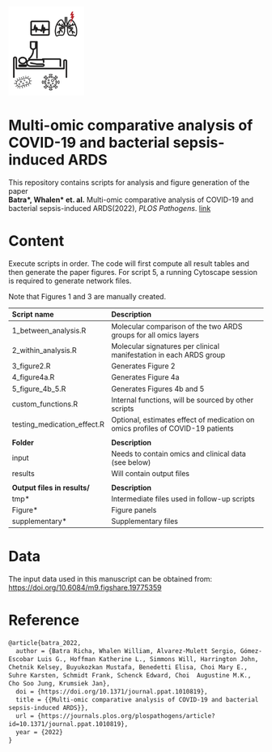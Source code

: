 <img src="lung.png" width="150" height="175"/>

# Multi-omic comparative analysis of COVID-19 and bacterial sepsis-induced ARDS

This repository contains scripts for analysis and figure generation of the paper<br/> **Batra\*, Whalen\* et. al.** Multi-omic comparative analysis of COVID-19 and bacterial sepsis-induced ARDS(2022), *PLOS Pathogens*. [link](https://journals.plos.org/plospathogens/article?id=10.1371/journal.ppat.1010819)

# Content

Execute scripts in order. The code will first compute all result tables and then generate the paper figures. For script 5, a running Cytoscape session is required to generate network files.


Note that Figures 1 and 3 are manually created.

| **Script name**                  | **Description**                                                        |
| :--- | :--- |
| 1_between_analysis.R         | Molecular comparison of the two ARDS groups for all omics layers   |
| 2_within_analysis.R          | Molecular signatures per clinical manifestation in each ARDS group |
| 3_figure2.R                  | Generates Figure 2                                                 |
| 4_figure4a.R                 | Generates Figure 4a                                                |
| 5_figure_4b_5.R              | Generates Figures 4b and 5                                  |
| custom_functions.R           | Internal functions, will be sourced by other scripts               |
| testing_medication_effect.R           | Optional, estimates effect of medication on omics profiles of COVID-19 patients              |
|||
| **Folder**                   | **Description**                                                    |
| input                        | Needs to contain omics and clinical data (see below)               |
| results                      | Will contain output files                                          |
|||                              |                                                                    |
| **Output files in results/** | **Description**                                                    |
| tmp\*                        | Intermediate files used in follow-up scripts                       |
| Figure\*                     | Figure panels                                                      |
| supplementary\*              | Supplementary files                                                |


# Data

The input data used in this manuscript can be obtained from: https://doi.org/10.6084/m9.figshare.19775359



# Reference

    @article{batra_2022,
      author = {Batra Richa, Whalen William, Alvarez-Mulett Sergio, Gómez-Escobar Luis G., Hoffman Katherine L., Simmons Will, Harrington John, Chetnik Kelsey, Buyukozkan Mustafa, Benedetti Elisa, Choi Mary E., Suhre Karsten, Schmidt Frank, Schenck Edward, Choi  Augustine M.K., Cho Soo Jung, Krumsiek Jan},
      doi = {https://doi.org/10.1371/journal.ppat.1010819},
      title = {{Multi-omic comparative analysis of COVID-19 and bacterial sepsis-induced ARDS}},
      url = {https://journals.plos.org/plospathogens/article?id=10.1371/journal.ppat.1010819},
      year = {2022}
    }
